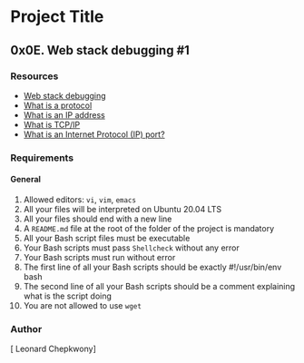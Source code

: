 # Project Title

## 0x0E. Web stack debugging #1

### Resources

- [Web stack debugging](<https://intranet.alxswe.com/concepts/68>)
- [What is a protocol](<https://www.techtarget.com/searchnetworking/definition/protocol>) 
- [What is an IP address](<https://computer.howstuffworks.com/internet/basics/what-is-an-ip-address.htm>)
- [What is TCP/IP](<https://www.avast.com/c-what-is-tcp-ip#>)
- [What is an Internet Protocol (IP) port?](<https://www.lifewire.com/port-numbers-on-computer-networks-817939>)

### Requirements

#### General

1. Allowed editors: `vi`, `vim`, `emacs`
2. All your files will be interpreted on Ubuntu 20.04 LTS
3. All your files should end with a new line
4. A `README.md` file at the root of the folder of the project is mandatory
5. All your Bash script files must be executable
6. Your Bash scripts must pass `Shellcheck` without any error
7. Your Bash scripts must run without error
8. The first line of all your Bash scripts should be exactly #!/usr/bin/env bash
9. The second line of all your Bash scripts should be a comment explaining what is the script doing
10. You are not allowed to use `wget`

### Author
[ Leonard Chepkwony]




